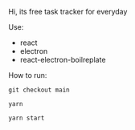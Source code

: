Hi, its free task tracker for everyday

Use:
- react
- electron
- react-electron-boilreplate

How to run:

`git checkout main`

`yarn`

`yarn start`